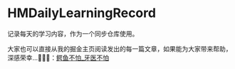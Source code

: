 # HMDailyLearningRecord
记录每天的学习内容，作为一个同步仓库使用。

大家也可以直接从我的掘金主页阅读发出的每一篇文章，如果能为大家带来帮助，深感荣幸...🎉🎉🎉：[鳄鱼不怕_牙医不怕](https://juejin.cn/user/1591748569076078)
